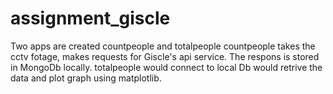# assignment_giscle

Two apps are created countpeople and totalpeople
countpeople takes the cctv fotage, makes requests for Giscle's api service. The respons is stored in MongoDb locally.
totalpeople would connect to local Db would retrive the data and plot graph using matplotlib.
